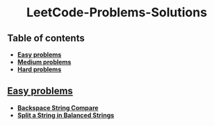<div align="center">
  <br>
  <h1>LeetCode-Problems-Solutions</h1>
</div>


## Table of contents

- [**Easy problems**](#easy-problems)
- [**Medium problems**](#medium-problems)
- [**Hard problems**](#hard-problems)



## [**Easy problems**](/Easy)

- [**Backspace String Compare**](Easy/Backspace%20String%20Compare)
- [**Split a String in Balanced Strings**](/Split%20a%20String%20in%20Balanced%20Strings)
